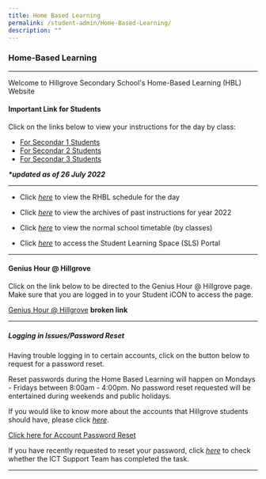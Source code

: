 ```yaml
---
title: Home Based Learning
permalink: /student-admin/Home-Based-Learning/
description: ""
---
```

### **Home-Based Learning**
----------------------------------------------------------------------
Welcome to Hillgrove Secondary School's Home-Based Learning (HBL) Website

#### **Important Link for Students**

Click on the links below to view your instructions for the day by class:

* [For Secondar 1 Students](https://docs.google.com/spreadsheets/d/141Q9unsMg8hrD4baFyW-0NnrMq_L0o6D/edit?rtpof=true&sd=true#gid=1605063503)
* [For Secondar 2 Students](https://docs.google.com/spreadsheets/d/1ppmAOrZB78iPrS2BdxxW0FC3Z-Kcbc25/edit?rtpof=true&sd=true#gid=1369234517)
* [For Secondar 3 Students](https://docs.google.com/spreadsheets/d/1UfY93Rz8OCPHs-ilrejxLFZJDsIDETll/edit?rtpof=true&sd=true)

_**\*updated as of 26 July 2022**_

----------------------------------------------------------------------
*   Click [_here_](https://drive.google.com/file/d/1d4vMHQcGheJh6LtdfMMvQVhTZ4sksmWy/view?usp=sharing) to view the RHBL schedule for the day
    
*   Click [_here_](https://drive.google.com/drive/folders/1FQIFFod8g4Od0Y4HtW4z3ZWfDGAiLXqR?usp=sharing) to view the archives of past instructions for year 2022
    
*   Click [_here_](https://www.google.com/url?q=https%3A%2F%2Fsites.google.com%2Fmoe.edu.sg%2Fhgv-student-matters%2Fschool-timetable%3Fauthuser%3D0&sa=D&sntz=1&usg=AOvVaw0eHzt8_iRhUFhsHsIc0iOm) to view the normal school timetable (by classes)
    
*   Click [_here_](http://www.google.com/url?q=http%3A%2F%2Flearning.moe.edu.sg%2F&sa=D&sntz=1&usg=AOvVaw33tU5MBrBo7r_jWQWUAC8n) to access the Student Learning Space (SLS) Portal

----------------------------------------------------------------------
#### **Genius Hour @ Hillgrove**

Click on the link below to be directed to the Genius Hour @ Hillgrove page. Make sure that you are logged in to your Student iCON to access the page.

[Genius Hour @ Hillgrove](https://www.google.com/url?q=https%3A%2F%2Fsites.google.com%2Fmoe.edu.sg%2Fhgv-nest%2Fhome%2Fgenius-hour-hillgrove&sa=D&sntz=1&usg=AOvVaw19KMMgejbAoMtgelW7-VEr) **broken link**

----------------------------------------------------------------------
##### **Logging in Issues/Password Reset**
Having trouble logging in to certain accounts, click on the button below to request for a password reset.

Reset passwords during the Home Based Learning will happen on Mondays - Fridays between 8:00am - 4:00pm. No password reset requested will be entertained during weekends and public holidays.

If you would like to know more about the accounts that Hillgrove students should have, please click [_here_](https://sites.google.com/moe.edu.sg/hgv-hbl/hgv-accounts).

[Click here for Account Password Reset](https://form.gov.sg/#!/5bbd630027538d000f37f948)

If you have recently requested to reset your password, click [_here_](https://www.google.com/url?q=https%3A%2F%2Fgo.gov.sg%2Fhillgrove-password-status&sa=D&sntz=1&usg=AOvVaw3oUffnbgEzkC4XpgUdDiYA) to check whether the ICT Support Team has completed the task.

----------------------------------------------------------------------